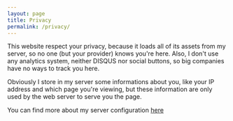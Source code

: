 ```yaml
---
layout: page
title: Privacy
permalink: /privacy/
---
```


This website respect your privacy, because it loads all of its assets from my
server, so no one (but your provider) knows you're here. Also, I don't use any
analytics system, neither DISQUS nor social buttons, so big companies have no
ways to track you here.

Obviously I store in my server some informations about you, like your IP address
and which page you're viewing, but these information are only used by the web
server to serve you the page.

You can find more about my server configuration [here][vps]

[vps]: http://rpadovani.com/my-vps-configuration/
